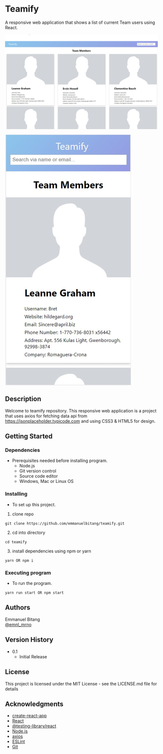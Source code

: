 # Teamify

A responsive web application that shows a list of current Team users using React.

![Teamify_image](images/teamify.jpg)

![Teamify_mobile](images/teamify-mobile.jpg)

## Description

Welcome to teamify repository. This responsive web application is a project that uses axios for fetching data api from https://jsonplaceholder.typicode.com and using CSS3 & HTML5 for design.

## Getting Started

### Dependencies

- Prerequisites needed before installing program.
  - Node.js
  - Git version control
  - Source code editor
  - Windows, Mac or Linux OS

### Installing

- To set up this project.

1. clone repo

```
git clone https://github.com/emmanuelbitang/teamify.git
```

2. cd into directory

```
cd teamify
```

3. install dependencies using npm or yarn

```
yarn OR npm i
```

### Executing program

- To run the program.

```
yarn run start OR npm start
```

## Authors

Emmanuel Bitang  
[@emnl_mrno](https://www.instagram.com/emnl_mrno/)

## Version History

- 0.1
  - Initial Release

## License

This project is licensed under the MIT License - see the LICENSE.md file for details

## Acknowledgments

- [create-react-app](https://create-react-app.dev/)
- [React](https://reactjs.org/)
- [@testing-library/react](https://testing-library.com/)
- [Node.js](https://nodejs.org/en/)
- [axios](https://axios-http.com/)
- [ESLint](https://eslint.org/)
- [Git](https://git-scm.com/)
